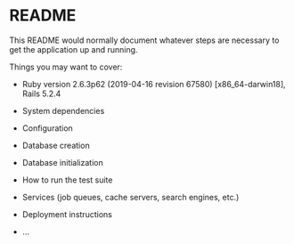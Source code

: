 # README

This README would normally document whatever steps are necessary to get the
application up and running.

Things you may want to cover:

* Ruby version  2.6.3p62 (2019-04-16 revision 67580) [x86_64-darwin18], Rails 5.2.4

* System dependencies

* Configuration

* Database creation

* Database initialization

* How to run the test suite

* Services (job queues, cache servers, search engines, etc.)

* Deployment instructions

* ...
